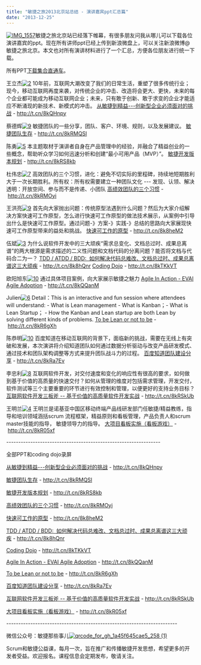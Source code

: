 ```yaml
---
title: "敏捷之旅2013北京站总结 - 演讲嘉宾ppt汇总篇"
date: "2013-12-25"
---
```


[![IMG_1557](/wp-content/uploads/2013/12/IMG_1557.jpg)](/wp-content/uploads/2013/12/IMG_1557.jpg)敏捷之旅北京站已经落下帷幕，有很多朋友问我从哪儿可以下载各位演讲嘉宾的ppt。现在所有讲师ppt已经上传到新浪微盘上，可以关注新浪微博@敏捷之旅北京。本文也对所有演讲材料进行了一个汇总，方便各位朋友进行统一下载。

所有PPT[下载集合直通车](#all_slides)。

王立杰[![2](/wp-content/uploads/2013/12/2-150x150.png)](/wp-content/uploads/2013/12/2.png) 10年前，互联网大潮改变了我们的日常生活，重塑了很多传统行业；现今，移动互联网再度来袭，对传统企业的冲击、改造将会更大、更快，未来的每个企业都可能成为移动互联网企业；未来，只有敢于创新、敢于求变的企业才能适应不断涌现的新技术、新模式的冲击。 [从敏捷到精益---创新型企业必须面对的挑战](http://t.cn/8kQHnpy) - http://t.cn/8kQHnpy

蔡德辉[![9](/wp-content/uploads/2013/12/9-150x150.png)](/wp-content/uploads/2013/12/9.png) 敏捷团队的一些分享，团队、客户、环境、规则，以及发展建议。 [敏捷团队生存](http://t.cn/8kRMQSl ) - http://t.cn/8kRMQSl

陈勇[![5](/wp-content/uploads/2013/12/5-150x150.jpg)](/wp-content/uploads/2013/12/5.jpg) 本主题取材于演讲者自身在产品管理中的经验，并融合了精益创业的一些概念，帮助听众学习如何迅速分析和创建“最小可用产品（MVP）”。 [敏捷开发版本规划](http://t.cn/8kRS8kb) - http://t.cn/8kRS8kb

杜伟忠[![7](/wp-content/uploads/2013/12/7.png)](/wp-content/uploads/2013/12/7.png) 高效团队的三个习惯，进化：避免不切实际的里程碑，持续地短期胜利大于一次长期胜利。所有权：所有权需要建立一种团队文化 --- 发现、认领、解决 透明：开放空间、参与而不是传递、小团队 [高绩效团队的三个习惯](http://t.cn/8kRMOyi) - http://t.cn/8kRMOyi

王洪亮[![9](/wp-content/uploads/2013/12/9-150x150.jpg)](/wp-content/uploads/2013/12/9.jpg) 首先向大家抛出问题：传统原型法遇到什么问题？然后为大家介绍解决方案快速可工作原型，怎么进行快速可工作原型的做法技术展示，从案例中引导出什么是快速可工作原型。通过问题-》方案-》实践-》总结的思路向大家展现快速可工作原型带来的益处和挑战。 [快速可工作的原型](http://t.cn/8k8heM2) - http://t.cn/8k8heM2

伍斌[![3](/wp-content/uploads/2013/12/3-150x150.jpg)](/wp-content/uploads/2013/12/3.jpg) 为什么说软件开发中的三大顽疾“需求总变化、文档总过时、成果总离谱”的两大根源是需求描述的二义性问题和文档代码的分离问题？能否将文档与代码合二为一？ [TDD / ATDD / BDD:  如何解决代码总难改、文档总过时、成果总离谱这三大顽疾](http://t.cn/8k8hQnr) - http://t.cn/8k8hQnr [Coding Dojo](http://t.cn/8kTKkVT) - http://t.cn/8kTKkVT

欧阳旭东[![10](/wp-content/uploads/2013/12/10-150x150.png)](/wp-content/uploads/2013/12/10.png) 通过具体项目案例，向大家展示敏捷之魅力 [Agile In Action - EVAI Agile Adoption](http://t.cn/8kQQanM) - http://t.cn/8kQQanM

Julien[![6](/wp-content/uploads/2013/12/6-150x150.jpg)](/wp-content/uploads/2013/12/6.jpg) Detail：This is an interactive and fun session where attendees will understand: - What is Lean management - What is Kanban；- What is Lean Startup； - How the Kanban and Lean startup are both Lean by solving different kinds of problems. [To be Lean or not to be](http://t.cn/8kR6gXh) - http://t.cn/8kR6gXh

陈恭明[![10](/wp-content/uploads/2013/12/101-150x150.png)](/wp-content/uploads/2013/12/101.png) 百度知道在移动互联网的背景下，面临新的挑战，需要在无线上有突破和发展，本次演讲将介绍知道团队如何通过数据分析驱动与改变产品研发模式、通过技术和团队架构调整等方式来提升团队战斗力的过程。 [百度知道团队建设分享](http://t.cn/8kRa7Ev) - http://t.cn/8kRa7Ev

李忠利[![8](/wp-content/uploads/2013/12/8-150x150.png)](/wp-content/uploads/2013/12/8.png) 互联网软件开发，对交付速度和变化的响应性有很高的要求，如何做到基于价值的高质量的快速交付？如何从管理的维度对包括需求管理，开发交付，软件测试等三个主要重要的环节进行有效控制和管理，以便更好的支持业务目标？ [互联网软件开发三板斧 -- 基于价值的高质量软件开发实战](http://t.cn/8kRSkUb) - http://t.cn/8kRSkUb

王明兰[![4](/wp-content/uploads/2013/12/4-150x150.jpg)](/wp-content/uploads/2013/12/4.jpg) 王明兰是诺基亚中国区移动终端产品线研发部门任敏捷/精益教练，指导和培训领域涵括scrum 流程框架，精益原则和看板管理，产品负责人和scrum master技能的指导， 敏捷领导力的指导。 [大项目看板实施（看板游戏）](http://t.cn/8kR05xf) - http://t.cn/8kR05xf

\----------------------------------------------------------------

全部PPT和coding dojo录屏

[从敏捷到精益---创新型企业必须面对的挑战](http://t.cn/8kQHnpy) - http://t.cn/8kQHnpy

[敏捷团队生存](http://t.cn/8kRMQSl ) - http://t.cn/8kRMQSl

[敏捷开发版本规划](http://t.cn/8kRS8kb) - http://t.cn/8kRS8kb

[高绩效团队的三个习惯](http://t.cn/8kRMOyi) - http://t.cn/8kRMOyi

[快速可工作的原型](http://t.cn/8k8heM2) - http://t.cn/8k8heM2

[TDD / ATDD / BDD:  如何解决代码总难改、文档总过时、成果总离谱这三大顽疾](http://t.cn/8k8hQnr) - http://t.cn/8k8hQnr

[Coding Dojo](http://t.cn/8kTKkVT) - http://t.cn/8kTKkVT

[Agile In Action - EVAI Agile Adoption](http://t.cn/8kQQanM) - http://t.cn/8kQQanM

[To be Lean or not to be](http://t.cn/8kR6gXh) - http://t.cn/8kR6gXh

[百度知道团队建设分享](http://t.cn/8kRa7Ev) - http://t.cn/8kRa7Ev

[互联网软件开发三板斧 -- 基于价值的高质量软件开发实战](http://t.cn/8kRSkUb) - http://t.cn/8kRSkUb

[大项目看板实施（看板游戏）](http://t.cn/8kR05xf) - http://t.cn/8kR05xf

\-----------------------------------------------------------------------

微信公众号：敏捷那些事儿[![qrcode_for_gh_1a45f645cae5_258 (1)](/wp-content/uploads/2013/12/qrcode_for_gh_1a45f645cae5_258-1.jpg)](/wp-content/uploads/2013/12/qrcode_for_gh_1a45f645cae5_258-1.jpg)

Scrum和敏捷公益课，每月一次，旨在推广和传播敏捷开发思想，希望更多的开发者受益。欢迎报名。课程信息会定期发布，敬请关注。
